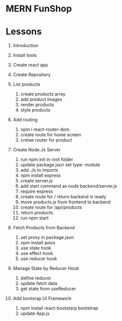 # MERN FunShop

# Lessons
1. Introduction
2. Install tools
3. Create react app
4. Create Repository
5. List products
    1. create products array
    2. add product images
    3. render products
    4. style products 

6. Add routing
    1. npm i react-router-dom
    2. create route for home screen
    3. cretae router for product 

7.  Create Node.Js Server
    1. run npm init in root folder
    2. update package.json set type: module
    3. add .Js to imports
    4. npm install express
    5. create server.js
    6. add start command as node backend/server.js
    7. require express
    8. create route for / return backend is ready
    9. move products.js from frontend to backend
    10. create route for /api/products
    11. return products
    12. run npm start

8. Fetch Products from Backend
    1. set proxy in package.json
    2. npm install axios
    3. use state hook
    4. use effect hook
    5. use reducer hook

9. Manage State by Reducer Hook
    1. define reducer
    2. update fetch data
    3. get state from useReducer

10. Add bootsrap UI Framework
    1. npm install react-bootstarp bootstrap
    2. update App.js